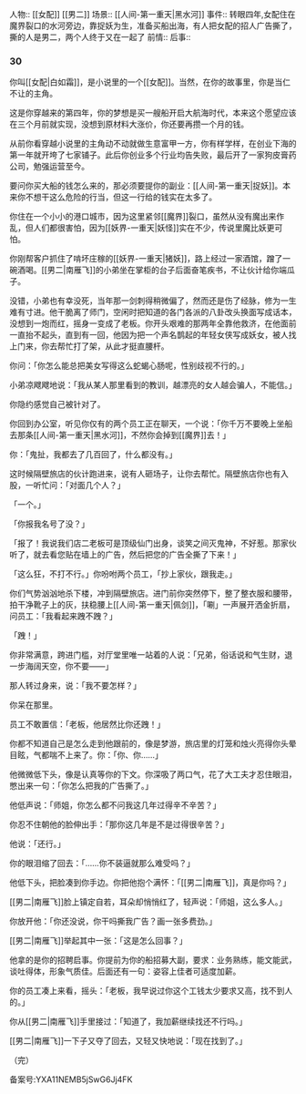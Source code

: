 人物:: [[女配]] [[男二]]
场景:: [[人间-第一重天|黑水河]]
事件:: 转眼四年,女配住在魔界裂口的水河旁边，靠捉妖为生，准备买船出海，有人把女配的招人广告撕了，撕的人是男二，两个人终于又在一起了
前情:: 
后事:: 

### 30

你叫[[女配|白如霜]]，是小说里的一个[[女配]]。当然，在你的故事里，你是当仁不让的主角。

这是你穿越来的第四年，你的梦想是买一艘船开启大航海时代，本来这个愿望应该在三个月前就实现，没想到原材料大涨价，你还要再攒一个月的钱。

从前你看穿越小说里的主角动不动就做生意富甲一方，你有样学样，在创业下海的第一年就开垮了七家铺子。此后你创业多个行业均告失败，最后开了一家狗皮膏药公司，勉强运营至今。

要问你买大船的钱怎么来的，那必须要提你的副业：[[人间-第一重天|捉妖]]。本来你不想干这么危险的行当，但这一行给的钱实在太多了。

你住在一个小小的港口城市，因为这里紧邻[[魔界]]裂口，虽然从没有魔出来作乱，但人们都很害怕，因为[[妖界-一重天|妖怪]]实在不少，传说里魔比妖更可怕。

你刚帮客户抓住了啃坏庄稼的[[妖界-一重天|猪妖]]，路上经过一家酒馆，蹭了一碗酒喝。[[男二|南雁飞]]的小弟坐在掌柜的台子后面奋笔疾书，不让伙计给你端瓜子。

没错，小弟也有幸没死，当年那一剑刺得稍微偏了，然而还是伤了经脉，修为一生难有寸进。他干脆离了师门，空闲时把知道的各门各派的八卦改头换面写成话本，没想到一炮而红，摇身一变成了老板。你开头艰难的那两年全靠他救济，在他面前一直抬不起头，直到有一回，他因为把一个声名鹊起的年轻女侠写成妖女，被人找上门来，你去帮忙打了架，从此才挺直腰杆。

你问：「你怎么能总把美女写得这么蛇蝎心肠呢，性别歧视不行的。」

小弟凉飕飕地说：「我从某人那里看到的教训，越漂亮的女人越会骗人，不能信。」

你隐约感觉自己被针对了。

你回到办公室，听见你仅有的两个员工正在聊天，一个说：「你千万不要晚上坐船去那条[[人间-第一重天|黑水河]]，不然你会掉到[[魔界]]去！」

你：「鬼扯，我都去了几百回了，什么都没有。」

这时候隔壁旅店的伙计跑进来，说有人砸场子，让你去帮忙。隔壁旅店你也有入股，一听忙问：「对面几个人？」

「一个。」

「你报我名号了没？」

「报了！我说我们店二老板可是顶级仙门出身，谈笑之间灭鬼神，不好惹。那家伙听了，就去看您贴在墙上的广告，然后把您的广告全撕了下来！」

「这么狂，不打不行。」你吩咐两个员工，「抄上家伙，跟我走。」

你们气势汹汹地杀下楼，冲到隔壁旅店。进门前你突然停下，整了整衣服和腰带，拍干净靴子上的灰，扶稳腰上[[人间-第一重天|佩剑]]，「唰」一声展开洒金折扇，问员工：「我看起来跩不跩？」

「跩！」

你非常满意，跨进门槛，对厅堂里唯一站着的人说：「兄弟，俗话说和气生财，退一步海阔天空，你不要——」

那人转过身来，说：「我不要怎样？」

你呆在那里。

员工不敢置信：「老板，他居然比你还跩！」

你都不知道自己是怎么走到他跟前的，像是梦游，旅店里的灯笼和烛火亮得你头晕目眩，气都喘不上来了。你：「你、你……」

他微微低下头，像是认真等你的下文。你深吸了两口气，花了大工夫才忍住眼泪，憋出来一句：「你怎么把我的广告撕了。」

他低声说：「师姐，你怎么都不问我这几年过得辛不辛苦？」

你忍不住朝他的脸伸出手：「那你这几年是不是过得很辛苦？」

他说：「还行。」

你的眼泪缩了回去：「……你不装逼就那么难受吗？」

他低下头，把脸凑到你手边。你把他抱个满怀：「[[男二|南雁飞]]，真是你吗？」

[[男二|南雁飞]]脸上镇定自若，耳朵却悄悄红了，轻声说：「师姐，这么多人。」

你放开他：「你还没说，你干吗撕我广告？画一张多费劲。」

[[男二|南雁飞]]举起其中一张：「这是怎么回事？」

他拿的是你的招聘启事。你提前为你的船招募大副，要求：业务熟练，能文能武，谈吐得体，形象气质佳。后面还有一句：姿容上佳者可适度加薪。

你的员工凑上来看，摇头：「老板，我早说过你这个工钱太少要求又高，找不到人的。」

你从[[男二|南雁飞]]手里接过：「知道了，我加薪继续找还不行吗。」

[[男二|南雁飞]]一下子又夺了回去，又轻又快地说：「现在找到了。」

（完）

备案号:YXA11NEMB5jSwG6Jj4FK